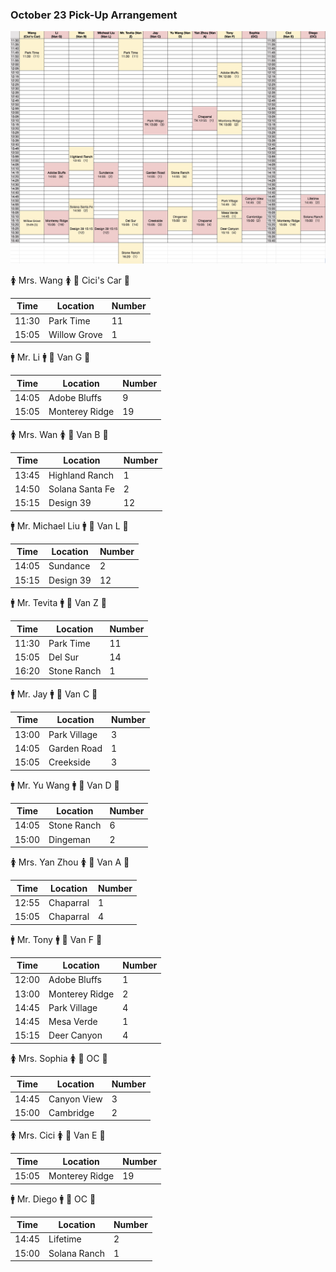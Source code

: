 ### October 23 Pick-Up Arrangement

![10_23_arr](10_23_arr.jpg)

🚺 Mrs. Wang 🚺
🔑 Cici's Car 🔑

| Time  | Location  | Number |
| ----- | --------- | ------ |
| 11:30 | Park Time | 11     |
| 15:05 | Willow Grove | 1 |

🚹 Mr. Li 🚹
🔑 Van G 🔑

| Time  | Location  | Number |
| ----- | --------- | ------ |
| 14:05 | Adobe Bluffs | 9   |
| 15:05 | Monterey Ridge | 19  |

🚺 Mrs. Wan 🚺
🔑 Van B 🔑

| Time  | Location  | Number |
| ----- | --------- | ------ |
| 13:45 | Highland Ranch | 1 |
| 14:50 | Solana Santa Fe | 2 |
| 15:15 | Design 39 | 12 |

🚹 Mr. Michael Liu 🚹
🔑 Van L 🔑

| Time  | Location  | Number |
| ----- | --------- | ------ |
| 14:05 | Sundance | 2 |
| 15:15 | Design 39 | 12 |

🚹 Mr. Tevita 🚹
🔑 Van Z 🔑

| Time  | Location  | Number |
| ----- | --------- | ------ |
| 11:30 | Park Time | 11 |
| 15:05 | Del Sur | 14 |
| 16:20 | Stone Ranch | 1 |

🚹 Mr. Jay 🚹
🔑 Van C 🔑 

| Time  | Location  | Number |
| ----- | --------- | ------ |
| 13:00 | Park Village | 3 |
| 14:05 | Garden Road | 1 |
| 15:05 | Creekside | 3 |

🚹 Mr. Yu Wang 🚹
🔑 Van D 🔑 

| Time  | Location  | Number |
| ----- | --------- | ------ | 
| 14:05 | Stone Ranch | 6 |
| 15:00 | Dingeman | 2 | 

🚺 Mrs. Yan Zhou 🚺
🔑 Van A 🔑 

| Time  | Location  | Number |
| ----- | --------- | ------ |
| 12:55 | Chaparral |1|
| 15:05 | Chaparral |4|

🚹 Mr. Tony 🚹
🔑 Van F 🔑 

| Time  | Location  | Number |
| ----- | --------- | ------ |
| 12:00 | Adobe Bluffs |1|
| 13:00 | Monterey Ridge |2|
| 14:45 | Park Village |4|
| 14:45 | Mesa Verde | 1 |
| 15:15 | Deer Canyon |4|

🚺 Mrs. Sophia 🚺
🔑 OC 🔑 

| Time  | Location  | Number |
| ----- | --------- | ------ |
| 14:45 | Canyon View |3|
| 15:00 | Cambridge |2|

🚺 Mrs. Cici 🚺
🔑 Van E 🔑 

| Time  | Location  | Number |
| ----- | --------- | ------ |
| 15:05 | Monterey Ridge |19|

🚹 Mr. Diego 🚹
🔑 OC 🔑 

| Time  | Location  | Number |
| ----- | --------- | ------ |
| 14:45 | Lifetime |2|
| 15:00 | Solana Ranch |1|